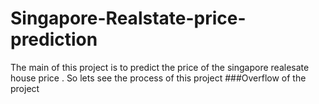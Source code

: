 # Singapore-Realstate-price-prediction 

The main of this project is to predict the price of the singapore realesate house price . So lets see the process of this project
###Overflow of the project
